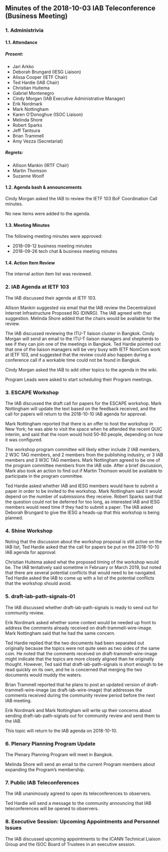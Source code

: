 
Minutes of the 2018-10-03 IAB Teleconference (Business Meeting)
---------------------------------------------------------------


### 1. Administrivia


#### 1.1. Attendance


##### Present:


* Jari Arkko
* Deborah Brungard (IESG Liaison)
* Alissa Cooper (IETF Chair)
* Ted Hardie (IAB Chair)
* Christian Huitema
* Gabriel Montenegro
* Cindy Morgan (IAB Executive Administrative Manager)
* Erik Nordmark
* Mark Nottingham
* Karen O’Donoghue (ISOC Liaison)
* Melinda Shore
* Robert Sparks
* Jeff Tantsura
* Brian Trammell
* Amy Vezza (Secretariat)


##### Regrets:


* Allison Mankin (IRTF Chair)
* Martin Thomson
* Suzanne Woolf


#### 1.2. Agenda bash & announcements


Cindy Morgan asked the IAB to review the IETF 103 BoF Coordination Call minutes.


No new items were added to the agenda.


#### 1.3. Meeting Minutes


The following meeting minutes were approved:


* 2018-09-12 business meeting minutes
* 2018-09-26 tech chat & business meeting minutes


#### 1.4. Action Item Review


The internal action item list was reviewed.


### 2. IAB Agenda at IETF 103


The IAB discussed their agenda at IETF 103.


Allison Mankin suggested via email that the IAB review the Decentralized Internet Infrastructure Proposed RG (DINRG). The IAB agreed with that suggestion. Melinda Shore added that the chairs would be available for the review.


The IAB discussed reviewing the ITU-T liaison cluster in Bangkok. Cindy Morgan will send an email to the ITU-T liaison managers and shepherds to see if they can join one of the meetings in Bangkok. Ted Hardie pointed out that one of the liaison managers will be very busy with IETF NomCom work at IETF 103, and suggested that the review could also happen during a conference call if a workable time could not be found in Bangkok.


Cindy Morgan asked the IAB to add other topics to the agenda in the wiki.


Program Leads were asked to start scheduling their Program meetings.


### 3. ESCAPE Workshop


The IAB discussed the draft call for papers for the ESCAPE workshop. Mark Nottingham will update the text based on the feedback received, and the call for papers will return to the 2018-10-10 IAB agenda for approval.


Mark Nottingham reported that there is an offer to host the workshop in New York; he was able to visit the space when he attended the recent QUIC interim, and said that the room would hold 50-80 people, depending on how it was configured.


The workshop program committee will likely either include 2 IAB members, 2 W3C TAG members, and 2 members from the publishing industry, or 3 IAB members and 3 W3C TAG members. Mark Nottingham agreed to be one of the program committee members from the IAB side. After a brief discussion, Mark also took an action to find out if Martin Thomson would be available to participate in the program committee.


Ted Hardie asked whether IAB and IESG members would have to submit a paper in order to be invited to the workshop. Mark Nottingham said it would depend on the number of submissions they receive. Robert Sparks said that the question could not be deferred for too long, as interested IAB and IESG members would need time if they had to submit a paper. The IAB asked Deborah Brungard to give the IESG a heads-up that this workshop is being planned.


### 4. Shine Workshop


Noting that the discussion about the workshop proposal is still active on the IAB list, Ted Hardie asked that the call for papers be put on the 2018-10-10 IAB agenda for approval.


Christian Huitema asked what the proposed timing of the workshop would be. The IAB tentatively said sometime in February or March 2019, but noted that there are several potential conflicts that would need to be navigated. Ted Hardie asked the IAB to come up with a list of the potential conflicts that the workshop should avoid.


### 5. draft-iab-path-signals-01


The IAB discussed whether draft-iab-path-signals is ready to send out for community review.


Erik Nordmark asked whether some context would be needed up front to address the comments already received on draft-trammell-wire-image. Mark Nottingham said that he had the same concern.


Ted Hardie replied that the two documents had been separated out originally because the topics were not quite seen as two sides of the same coin. He noted that the comments received on draft-trammell-wire-image might indicate that the topics are more closely aligned than he originally thought. However, Ted said that draft-iab-path-signals is short enough to be read quickly on its own, and he is concerned that merging the two documents would muddy the waters.


Brian Trammell reported that he plans to post an updated version of draft-trammell-wire-image (as draft-iab-wire-image) that addresses the comments received during the community review period before the next IAB meeting.


Erik Nordmark and Mark Nottingham will write up their concerns about sending draft-iab-path-signals out for community review and send them to the IAB.


This topic will return to the IAB agenda on 2018-10-10.


### 6. Plenary Planning Program Update


The Plenary Planning Program will meet in Bangkok.


Melinda Shore will send an email to the current Program members about expanding the Program’s membership.


### 7. Public IAB Teleconferences


The IAB unanimously agreed to open its teleconferences to observers.


Ted Hardie will send a message to the community announcing that IAB teleconferences will be opened to observers.


### 8. Executive Session: Upcoming Appointments and Personnel Issues


The IAB discussed upcoming appointments to the ICANN Technical Liaison Group and the ISOC Board of Trustees in an executive session.


